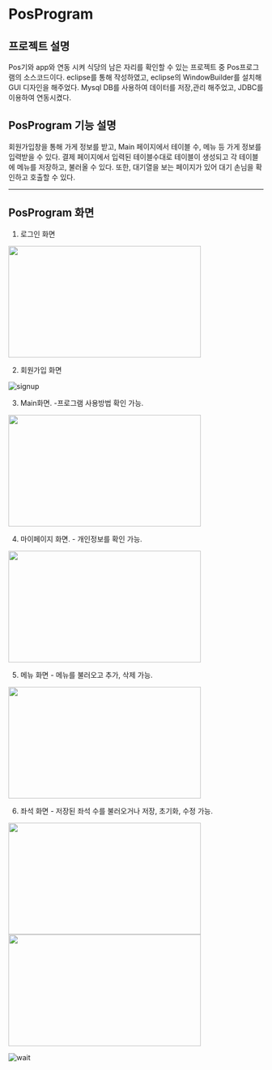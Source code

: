 # PosProgram

## 프로젝트 설명
Pos기와 app와 연동 시켜 식당의 남은 자리를 확인할 수 있는 프로젝트 중 Pos프로그램의 소스코드이다.
eclipse를 통해 작성하였고, eclipse의 WindowBuilder를 설치해 GUI 디자인을 해주었다.
Mysql DB를 사용하여 데이터를 저장,관리 해주었고, JDBC를 이용하여 연동시켰다.


## PosProgram 기능 설명
회원가입창을 통해 가게 정보를 받고, Main 페이지에서 테이블 수, 메뉴 등 가게 정보를 입력받을 수 있다.
결제 페이지에서 입력된 테이블수대로 테이블이 생성되고 각 테이블에 메뉴를 저장하고, 불러올 수 있다.
또한, 대기열을 보는 페이지가 있어 대기 손님을 확인하고 호출할 수 있다.

---
## PosProgram 화면
1. 로그인 화면

<img src="https://user-images.githubusercontent.com/59429551/105848686-b6629280-6022-11eb-8c79-86c05515f573.png" width="380" height ="220">                 


2. 회원가입 화면

![signup](https://user-images.githubusercontent.com/59429551/105849027-2bce6300-6023-11eb-9287-cfed1936832a.png)


3. Main화면. -프로그램 사용방법 확인 가능.

<img src="https://user-images.githubusercontent.com/59429551/105848764-cf6b4380-6022-11eb-9da5-f9fb7582461c.png" width="380" height ="220">


4. 마이페이지 화면. - 개인정보를 확인 가능.

<img src="https://user-images.githubusercontent.com/59429551/105848873-f0cc2f80-6022-11eb-82c4-2b87cb7fbc91.png" width="380" height ="220">


5. 메뉴 화면 - 메뉴를 불러오고 추가, 삭제 가능.

<img src="https://user-images.githubusercontent.com/59429551/105848801-ddb95f80-6022-11eb-80e3-9c8fea163207.png" width="380" height ="220">                


6. 좌석 화면 - 저장된 좌석 수를 불러오거나 저장, 초기화, 수정 가능.

<img src="https://user-images.githubusercontent.com/59429551/105848917-ff1a4b80-6022-11eb-848f-84b8eb900a27.png" width="380" height ="220">                 


<img src="https://user-images.githubusercontent.com/59429551/105848964-10fbee80-6023-11eb-86be-da73b9163d86.png" width="380" height ="220">

![wait](https://user-images.githubusercontent.com/59429551/105848997-1fe2a100-6023-11eb-8417-faea58382804.png) 
